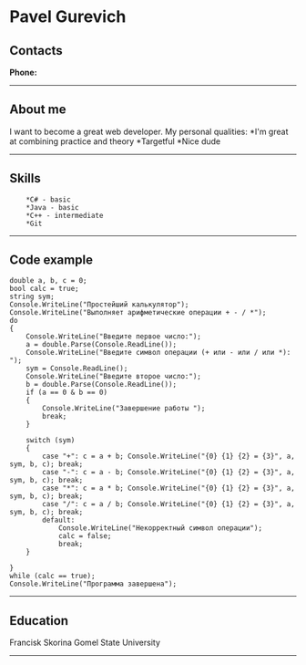 # Pavel Gurevich

## Contacts

**Phone:** 
****

## About me

I want to become a great web developer.
My personal qualities:
*I'm great at combining practice and theory
*Targetful
*Nice dude
****

## Skills
        *C# - basic
        *Java - basic
        *C++ - intermediate
        *Git
****

## Code example

````
double a, b, c = 0;
bool calc = true;
string sym;
Console.WriteLine("Простейший калькулятор");
Console.WriteLine("Выполняет арифметические операции + - / *");
do
{
    Console.WriteLine("Введите первое число:");
    a = double.Parse(Console.ReadLine());
    Console.WriteLine("Введите символ операции (+ или - или / или *): ");
    sym = Console.ReadLine();
    Console.WriteLine("Введите второе число:");
    b = double.Parse(Console.ReadLine());
    if (a == 0 & b == 0)
    {
        Console.WriteLine("Завершение работы ");
        break;
    }

    switch (sym)
    {
        case "+": c = a + b; Console.WriteLine("{0} {1} {2} = {3}", a, sym, b, c); break;
        case "-": c = a - b; Console.WriteLine("{0} {1} {2} = {3}", a, sym, b, c); break;
        case "*": c = a * b; Console.WriteLine("{0} {1} {2} = {3}", a, sym, b, c); break;
        case "/": c = a / b; Console.WriteLine("{0} {1} {2} = {3}", a, sym, b, c); break;
        default:
            Console.WriteLine("Некорректный символ операции");
            calc = false;
            break;
    }

}
while (calc == true);
Console.WriteLine("Программа завершена");
````
****

## Education
Francisk Skorina Gomel State University
****
